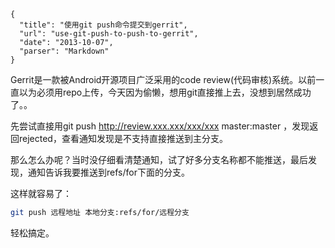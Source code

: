 ```
{
  "title": "使用git push命令提交到gerrit",
  "url": "use-git-push-to-push-to-gerrit",
  "date": "2013-10-07",
  "parser": "Markdown"
}
```


Gerrit是一款被Android开源项目广泛采用的code review(代码审核)系统。以前一直以为必须用repo上传，今天因为偷懒，想用git直接推上去，没想到居然成功了。。

先尝试直接用git push http://review.xxx.xxx/xxx/xxx master:master ，发现返回rejected，查看通知发现是不支持直接推送到主分支。
<!--more-->
那么怎么办呢？当时没仔细看清楚通知，试了好多分支名称都不能推送，最后发现，通知告诉我要推送到refs/for下面的分支。

这样就容易了：

```sh
git push 远程地址 本地分支:refs/for/远程分支
```

轻松搞定。
